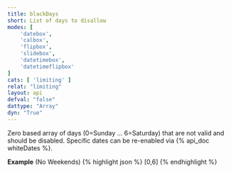 ```yaml
---
title: blackDays
short: List of days to disallow
modes: [
	'datebox',
	'calbox',
	'flipbox',
	'slidebox',
	'datetimebox',
	'datetimeflipbox'
]
cats: [ 'limiting' ]
relat: "limiting"
layout: api
defval: "false"
dattype: "Array"
dyn: "True"
---
```


Zero based array of days (0=Sunday ... 6=Saturday) that are not valid and 
should be disabled. Specific dates can be re-enabled via {% api_doc whiteDates %}.


**Example** (No Weekends)
{% highlight json %}
[0,6]
{% endhighlight %}

